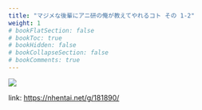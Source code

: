 ```yaml
---
title: "マジメな後輩にアニ研の俺が教えてやれるコト その 1-2"
weight: 1
# bookFlatSection: false
# bookToc: true
# bookHidden: false
# bookCollapseSection: false
# bookComments: true
---
```


![](https://cdn.jsdelivr.net/gh/reiuyfan/imagehosting@main/blog/20210111061327165.jpg)

link: <https://nhentai.net/g/181890/>